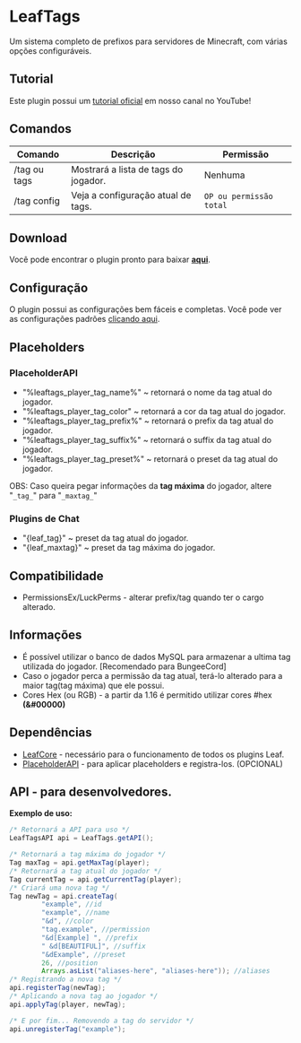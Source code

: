 # LeafTags
Um sistema completo de prefixos para servidores de Minecraft, com várias opções configuráveis. 

## Tutorial
Este plugin possui um [tutorial oficial](https://youtu.be/Ip27Vz8Jq9Y?t=171) em nosso canal no YouTube!

## Comandos

|Comando         |Descrição                      |Permissão                    |
|----------------|-------------------------------|-----------------------------|
|/tag ou tags |Mostrará a lista de tags do jogador.|Nenhuma    |
|/tag config|Veja a configuração atual de tags.|`OP ou permissão total`|

## Download

Você pode encontrar o plugin pronto para baixar [**aqui**](https://github.com/leafcodebr/LeafTags/releases).

## Configuração

O plugin possui as configurações bem fáceis e completas. Você pode ver as configurações padrões [clicando aqui](https://github.com/leafcodebr/LeafTags/tree/main/configs).

## Placeholders

### PlaceholderAPI

- "%leaftags_player_tag_name%" ~ retornará o nome da tag atual do jogador.
- "%leaftags_player_tag_color" ~ retornará a cor da tag atual do jogador.
- "%leaftags_player_tag_prefix%" ~ retornará o prefix da tag atual do jogador.
- "%leaftags_player_tag_suffix%" ~ retornará o suffix da tag atual do jogador.
- "%leaftags_player_tag_preset%" ~ retornará o preset da tag atual do jogador.

OBS: Caso queira pegar informações da **tag máxima** do jogador, altere "`_tag_`" para "`_maxtag_`"

### Plugins de Chat
- "{leaf_tag}" ~ preset da tag atual do jogador.
- "{leaf_maxtag}" ~ preset da tag máxima do jogador.

## Compatibilidade
- PermissionsEx/LuckPerms - alterar prefix/tag quando ter o cargo alterado.

## Informações
- É possível utilizar o banco de dados MySQL para armazenar a ultima tag utilizada do jogador. [Recomendado para BungeeCord]
- Caso o jogador perca a permissão da tag atual, terá-lo alterado para a maior tag(tag máxima) que ele possui. 
- Cores Hex (ou RGB) - a partir da 1.16 é permitido utilizar cores #hex **(&#00000)**

## Dependências

- [LeafCore](https://github.com/leafcodebr/LeafCore/releases) - necessário para o funcionamento de todos os plugins Leaf.
- [PlaceholderAPI](https://www.spigotmc.org/resources/placeholderapi.6245/) - para aplicar placeholders e registra-los. (OPCIONAL)

## API - para desenvolvedores.
**Exemplo de uso:**
```java
/* Retornará a API para uso */
LeafTagsAPI api = LeafTags.getAPI();

/* Retornará a tag máxima do jogador */
Tag maxTag = api.getMaxTag(player);
/* Retornará a tag atual do jogador */
Tag currentTag = api.getCurrentTag(player);
/* Criará uma nova tag */
Tag newTag = api.createTag(
        "example", //id
        "example", //name
        "&d", //color
        "tag.example", //permission
        "&d[Example] ", //prefix
        " &d[BEAUTIFUL]", //suffix
        "&dExample", //preset
        26, //position
        Arrays.asList("aliases-here", "aliases-here")); //aliases
/* Registrando a nova tag */
api.registerTag(newTag);
/* Aplicando a nova tag ao jogador */
api.applyTag(player, newTag);

/* E por fim... Removendo a tag do servidor */
api.unregisterTag("example");
```

